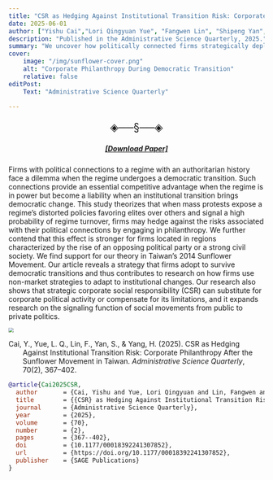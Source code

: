 ```yaml
---
title: "CSR as Hedging Against Institutional Transition Risk: Corporate Philanthropy After the Sunflower Movement in Taiwan" 
date: 2025-06-01
author: ["Yishu Cai","Lori Qingyuan Yue", "Fangwen Lin", "Shipeng Yan", "Haibin Yang"]
description: "Published in the Administrative Science Quarterly, 2025." 
summary: "We uncover how politically connected firms strategically deploy philanthropy as a hedging mechanism during democratic transitions, particularly when mass protests and regional political shifts heighten the reputational costs of prior regime ties." 
cover:
    image: "/img/sunflower-cover.png"
    alt: "Corporate Philanthropy During Democratic Transition"
    relative: false
editPost:
    Text: "Administrative Science Quarterly"

---
```


<p align="center" style="font-size:1.5em;">◈──§──◈</p>

##### <p align="center">[[Download Paper]](sunflower.pdf)</p>

Firms with political connections to a regime with an authoritarian history face a dilemma when the regime undergoes a democratic transition. Such connections provide an essential competitive advantage when the regime is in power but become a liability when an institutional transition brings democratic change. This study theorizes that when mass protests expose a regime’s distorted policies favoring elites over others and signal a high probability of regime turnover, firms may hedge against the risks associated with their political connections by engaging in philanthropy. We further contend that this effect is stronger for firms located in regions characterized by the rise of an opposing political party or a strong civil society. We find support for our theory in Taiwan’s 2014 Sunflower Movement. Our article reveals a strategy that firms adopt to survive democratic transitions and thus contributes to research on how firms use non-market strategies to adapt to institutional changes. Our research also shows that strategic corporate social responsibility (CSR) can substitute for corporate political activity or compensate for its limitations, and it expands research on the signaling function of social movements from public to private politics.

<img src="/img/paper1.png" style="zoom:60%;" />

<p style="text-indent:-2em; margin-left:2em;">
Cai, Y., Yue, L. Q., Lin, F., Yan, S., &amp; Yang, H. (2025). CSR as Hedging Against Institutional Transition Risk: Corporate Philanthropy After the Sunflower Movement in Taiwan. <em>Administrative Science Quarterly</em>, 70(2), 367–402.
</p>

```BibTeX
@article{Cai2025CSR,
  author       = {Cai, Yishu and Yue, Lori Qingyuan and Lin, Fangwen and Yan, Shipeng and Yang, Haibin},
  title        = {{CSR} as Hedging Against Institutional Transition Risk: Corporate Philanthropy After the Sunflower Movement in Taiwan},
  journal      = {Administrative Science Quarterly},
  year         = {2025},
  volume       = {70},
  number       = {2},
  pages        = {367--402},
  doi          = {10.1177/00018392241307852},
  url          = {https://doi.org/10.1177/00018392241307852},
  publisher    = {SAGE Publications}
}
```